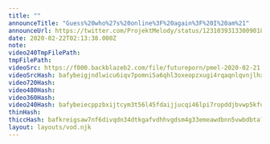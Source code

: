 ```yaml
---
title: ""
announceTitle: "Guess%20who%27s%20online%3F%20again%3F%20I%20am%21"
announceUrl: https://twitter.com/ProjektMelody/status/1231039313300901889
date: 2020-02-22T02:13:38.000Z
note: 
video240TmpFilePath: 
tmpFilePath: 
videoSrc: https://f000.backblazeb2.com/file/futureporn/pmel-2020-02-21.mp4
videoSrcHash: bafybeigjndlwicu6iqv7pomni5a6qhl3oxeopzxugi4rqaqnlqvnjlhxny?filename=projektmel$
video720Hash:
video480Hash:
video360Hash:
video240Hash: bafybeiecppzbxijtcym3t56l45fdaijjucqi46lpi7ropddjbvwp5kfuc4?filename=projektmel$
thinHash:
thiccHash: bafkreigsaw7nf6divqdn34dtkgafvdhhvgdsm4g33emeawdbnn5vwbdbta?filename=20200221T1625$
layout: layouts/vod.njk
---
```




